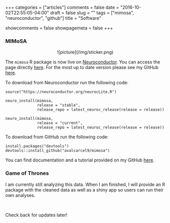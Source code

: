 +++
categories = ["articles"]
comments = false
date = "2016-10-02T22:55:05-04:00"
draft = false
slug = ""
tags = ["mimosa", "neuroconductor", "github"]
title = "Software"

showcomments = false
showpagemeta = false
+++

### MIMoSA

<center>![picture](/img/sticker.png)</center>

The `mimosa` R package is now live on [Neuroconductor](https://neuroconductor.org/). You can access the page directly [here](https://neuroconductor.org/package/details/mimosa). For the most up to date version please see my GitHub [here](https://github.com/avalcarcel9/mimosa).

To download from Neuroconductor run the following code:

```{r}
source("https://neuroconductor.org/neurocLite.R")

neuro_install(mimosa, 
              release = "stable", 
              release_repo = latest_neuroc_release(release = release))
              
neuro_install(mimosa, 
              release = "current", 
              release_repo = latest_neuroc_release(release = release))
```

To download from GitHub run the following code:

```{r}
install.packages("devtools")
devtools::install_github("avalcarcel9/mimosa")
```

You can find documentation and a tutorial provided on my GitHub [here](https://github.com/avalcarcel9/mimosa/blob/master/vignettes/mimosa_git.md).

### Game of Thrones

I am currently still analyzing this data. When I am finished, I will provide an R package with the cleaned data as well as a shiny app so users can run their own analyses.

<br>

Check back for updates later!
